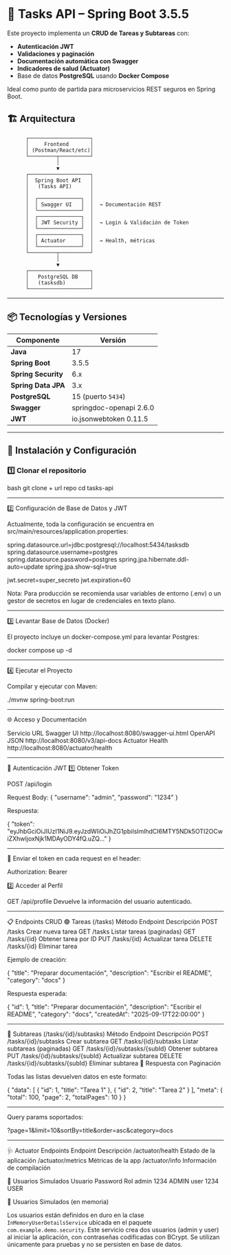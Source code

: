# 📝 Tasks API – Spring Boot 3.5.5

Este proyecto implementa un **CRUD de Tareas y Subtareas** con:
- **Autenticación JWT**
- **Validaciones y paginación**
- **Documentación automática con Swagger**
- **Indicadores de salud (Actuator)**
- Base de datos **PostgreSQL** usando **Docker Compose**

Ideal como punto de partida para microservicios REST seguros en Spring Boot.

## 🏗️ Arquitectura
          ┌────────────────────┐
          │     Frontend       │
          │ (Postman/React/etc)│
          └─────────┬──────────┘
                    │
                    ▼
          ┌────────────────────┐
          │  Spring Boot API   │
          │   (Tasks API)      │
          │                    │
          │  ┌──────────────┐  │
          │  │ Swagger UI   │  │  → Documentación REST
          │  └──────────────┘  │
          │  ┌──────────────┐  │
          │  │ JWT Security │  │  → Login & Validación de Token
          │  └──────────────┘  │
          │  ┌──────────────┐  │
          │  │ Actuator     │  │  → Health, métricas
          │  └──────────────┘  │
          └─────────┬──────────┘
                    │
                    ▼
          ┌────────────────────┐
          │   PostgreSQL DB    │
          │   (tasksdb)        │
          └────────────────────┘

---

## 📦 Tecnologías y Versiones

| Componente              | Versión |
|------------------------|---------|
| **Java**              | 17 |
| **Spring Boot**       | 3.5.5 |
| **Spring Security**   | 6.x |
| **Spring Data JPA**   | 3.x |
| **PostgreSQL**        | 15 (puerto `5434`) |
| **Swagger**           | springdoc-openapi 2.6.0 |
| **JWT**               | io.jsonwebtoken 0.11.5 |

---

## 🚀 Instalación y Configuración

### 1️⃣ Clonar el repositorio

bash
git clone + url repo
cd tasks-api

---

2️⃣ Configuración de Base de Datos y JWT

Actualmente, toda la configuración se encuentra en src/main/resources/application.properties:

spring.datasource.url=jdbc:postgresql://localhost:5434/tasksdb
spring.datasource.username=postgres
spring.datasource.password=postgres
spring.jpa.hibernate.ddl-auto=update
spring.jpa.show-sql=true

jwt.secret=super_secreto
jwt.expiration=60


Nota: Para producción se recomienda usar variables de entorno (.env) o un gestor de secretos en lugar de credenciales en texto plano.

---

3️⃣ Levantar Base de Datos (Docker)

El proyecto incluye un docker-compose.yml para levantar Postgres:

docker compose up -d

---

4️⃣ Ejecutar el Proyecto

Compilar y ejecutar con Maven:

./mvnw spring-boot:run

---
🌐 Acceso y Documentación

Servicio	URL
Swagger UI	http://localhost:8080/swagger-ui.html
OpenAPI JSON	http://localhost:8080/v3/api-docs
Actuator Health	http://localhost:8080/actuator/health

---
🔑 Autenticación JWT
1️⃣ Obtener Token

POST /api/login

Request Body:
{
  "username": "admin",
  "password": "1234"
}

Respuesta:

{
  "token": "eyJhbGciOiJIUzI1NiJ9.eyJzdWIiOiJhZG1pbiIsImlhdCI6MTY5NDk5OTI2OCwiZXhwIjoxNjk1MDAyODY4fQ.uZQ..."
}

---

📌 Enviar el token en cada request en el header:

Authorization: Bearer <token>

2️⃣ Acceder al Perfil

GET /api/profile
Devuelve la información del usuario autenticado.

---

📋 Endpoints CRUD
🟢 Tareas (/tasks)
Método	Endpoint	Descripción
POST	/tasks	Crear nueva tarea
GET	/tasks	Listar tareas (paginadas)
GET	/tasks/{id}	Obtener tarea por ID
PUT	/tasks/{id}	Actualizar tarea
DELETE	/tasks/{id}	Eliminar tarea

Ejemplo de creación:

{
  "title": "Preparar documentación",
  "description": "Escribir el README",
  "category": "docs"
}

Respuesta esperada:

{
  "id": 1,
  "title": "Preparar documentación",
  "description": "Escribir el README",
  "category": "docs",
  "createdAt": "2025-09-17T22:00:00"
}

---

🔵 Subtareas (/tasks/{id}/subtasks)
Método	Endpoint	Descripción
POST	/tasks/{id}/subtasks	Crear subtarea
GET	/tasks/{id}/subtasks	Listar subtareas (paginadas)
GET	/tasks/{id}/subtasks/{subId}	Obtener subtarea
PUT	/tasks/{id}/subtasks/{subId}	Actualizar subtarea
DELETE	/tasks/{id}/subtasks/{subId}	Eliminar subtarea
📄 Respuesta con Paginación

Todas las listas devuelven datos en este formato:

{
  "data": [
    { "id": 1, "title": "Tarea 1" },
    { "id": 2, "title": "Tarea 2" }
  ],
  "meta": {
    "total": 100,
    "page": 2,
    "totalPages": 10
  }
}

---

Query params soportados:

?page=1&limit=10&sortBy=title&order=asc&category=docs

---

🩺 Actuator Endpoints
Endpoint	Descripción
/actuator/health	Estado de la aplicación
/actuator/metrics	Métricas de la app
/actuator/info	Información de compilación

👥 Usuarios Simulados
Usuario	Password	Rol
admin	1234	ADMIN
user	1234	USER

👥 Usuarios Simulados (en memoria)

Los usuarios están definidos en duro en la clase `InMemoryUserDetailsService` ubicada en el paquete 
`com.example.demo.security`. Este servicio crea dos usuarios (admin y user) al iniciar la aplicación, 
con contraseñas codificadas con BCrypt. Se utilizan únicamente para pruebas y no se persisten en base de datos.





